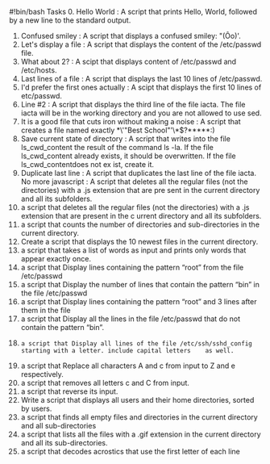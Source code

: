 #!bin/bash
Tasks
0.	Hello World : A script that prints Hello, World, followed by a new line to the standard output.
1.	Confused smiley : A script that displays a confused smiley: "(Ôo)'.
2.	Let's display a file : A script that displays the content of the /etc/passwd file.
3.	What about 2? : A scipt that displays content of /etc/passwd and /etc/hosts.
4.	Last lines of a file : A script that displays the last 10 lines of /etc/passwd.
5.	I'd prefer the first ones actually : A scipt that displays the first 10 lines of etc/passwd.
6.	Line #2 : A script that displays the third line of the file iacta.
	The file iacta will be in the working directory and you are not allowed to use sed.
7.	It is a good file that cuts iron without making a noise : A script that creates a file named exactly \*\\'"Best School"\'\\*$\?\*\*\*\*\*:)
8.	Save current state of directory : A script that writes into the file ls_cwd_content the result of the command ls 	-la. If the file ls_cwd_content already exists, it should be overwritten. If the file ls_cwd_contentdoes not ex		ist, create it.
9.	Duplicate last line : A script that duplicates the last line of the file iacta.
	No more javascript : A script that deletes all the regular files (not the directories) with a .js extension that 	are pre	sent in the current directory and all its subfolders.
10.	a script that deletes all the regular files (not the directories) with a .js extension that are present in the c	urrent directory and all its subfolders.
11.	a script that counts the number of directories and sub-directories in the current directory.
12.	Create a script that displays the 10 newest files in the current directory.
13.	a script that takes a list of words as input and prints only words that appear exactly once.
14.	a script that Display lines containing the pattern “root” from the file /etc/passwd
15.	a script that Display the number of lines that contain the pattern “bin” in the file /etc/passwd
16.	a script that Display lines containing the pattern “root” and 3 lines after them in the file
17.	a script that Display all the lines in the file /etc/passwd that do not contain the pattern “bin”.
18. 	a script that Display all lines of the file /etc/ssh/sshd_config starting with a letter. include capital letters 	as well.
19.	a script that Replace all characters A and c from input to Z and e respectively.
20.	a script that removes all letters c and C from input.
21.	a script that reverse its input.
22.	Write a script that displays all users and their home directories, sorted by users.
23.	a script that  finds all empty files and directories in the current directory and all sub-directories
24.	 a script that lists all the files with a .gif extension in the current directory and all its sub-directories.
25.	 a script that decodes acrostics that use the first letter of each line	
